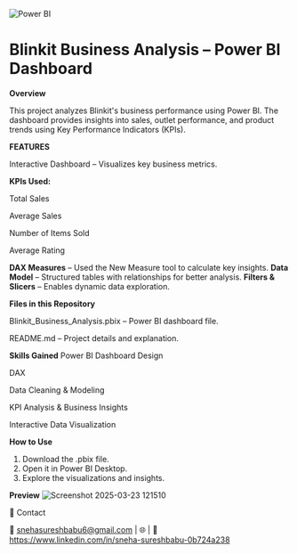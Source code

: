 ![Power BI](https://img.shields.io/badge/Power%20BI-Data%20Analytics-yellow)
# Blinkit Business Analysis – Power BI Dashboard

**Overview**

This project analyzes Blinkit's business performance using Power BI. The dashboard provides insights into sales, outlet performance, and product trends using Key Performance Indicators (KPIs).

**FEATURES**

Interactive Dashboard – Visualizes key business metrics.

**KPIs Used:**

Total Sales

Average Sales

Number of Items Sold

Average Rating



**DAX Measures** – Used the New Measure tool to calculate key insights.
**Data Model** – Structured tables with relationships for better analysis.
**Filters & Slicers** – Enables dynamic data exploration.


**Files in this Repository**

Blinkit_Business_Analysis.pbix – Power BI dashboard file.

README.md – Project details and explanation.

**Skills Gained**
Power BI Dashboard Design

DAX 

Data Cleaning & Modeling

KPI Analysis & Business Insights

Interactive Data Visualization


**How to Use**

1. Download the .pbix file.
2. Open it in Power BI Desktop.
3. Explore the visualizations and insights.


**Preview**
   ![Screenshot 2025-03-23 121510](https://github.com/user-attachments/assets/68e3d21a-5a87-46bf-a0c7-034e66273d31)

📩 Contact

📧 snehasureshbabu6@gmail.com | 🌐 | 💼 https://www.linkedin.com/in/sneha-sureshbabu-0b724a238



  
